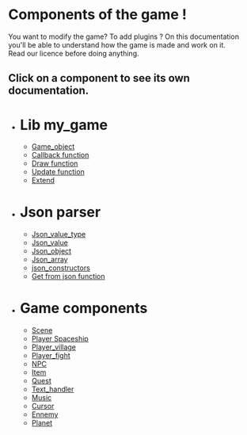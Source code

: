 <h1>Components of the game !</h1>
<p>You want to modify the game? To add plugins ? On this documentation you'll be able to understand how the game is made and work on it. <br>Read our licence before doing anything.</p>
<h2>Click on a component to see its own documentation.</h2>
<ul id="rolling-menu">
	<li><h1>Lib my_game</h1>
		<ul>
			<li><a href="./Documentation_markdown/game_object.md">Game_object</a></li>
			<li><a href="./Documentation_markdown/callback.md">Callback function</a></li>
			<li><a href="./Documentation_markdown/draw.md">Draw function</a></li>
			<li><a href="./Documentation_markdown/update.md">Update function</a></li>
			<li><a href="./Documentation_markdown/extend.md">Extend</a></li>
		</ul>
	</li>
</ul>
<ul id="rolling-menu">
	<li><h1>Json parser</h1>
		<ul>
			<li><a href="./Documentation_markdown/json_value_type.md">Json_value_type</a></li>
			<li><a href="./Documentation_markdown/json_value.md">Json_value</a></li>
			<li><a href="./Documentation_markdown/json_object.md">Json_object</a></li>
			<li><a href="./Documentation_markdown/json_array.md">Json_array</a></li>
			<li><a href="./Documentation_markdown/json_constructors.md">json_constructors</a></li>
			<li><a href="./Documentation_markdown/get_from_json.md">Get from json function</a></li>
		</ul>
	</li>
</ul>
<ul id="rolling-menu">
	<li><h1>Game components</h1>
		<ul>
			<li><a href="./Documentation_markdown/scene.md">Scene</a></li>
			<li><a href="./Documentation_markdown/player_spaceship.md">Player Spaceship</a></li>
			<li><a href="./Documentation_markdown/player_village.md">Player_village</a></li>
			<li><a href="./Documentation_markdown/player_fight.md">Player_fight</a></li>
			<li><a href="./Documentation_markdown/npc.md">NPC</a></li>
			<li><a href="./Documentation_markdown/item.md">Item</a></li>
			<li><a href="./Documentation_markdown/quest.md">Quest</a></li>
			<li><a href="./Documentation_markdown/text_handler.md">Text_handler</a></li>
			<li><a href="./Documentation_markdown/music_handler.md">Music</a></li>
			<li><a href="./Documentation_markdown/cursor_handler.md">Cursor</a></li>
			<li><a href="./Documentation_markdown/ennemy.md">Ennemy</a></li>
			<li><a href="./Documentation_markdown/planet.md">Planet</a></li>
		</ul>
	</li>
</ul>